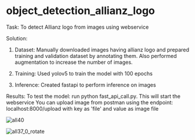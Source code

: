 # object_detection_allianz_logo

Task:
To detect Allianz logo from images using webservice

Solution:
1. Dataset: Manually downloaded images having allianz logo and prepared training and validation dataset by annotating them. Also performed augmentation to increase the number of images.

2. Training: Used yolov5 to train the model with 100 epochs

3. Inference: Created fastapi to perform inference on images

Results:
To test the model: run python fast_api_call.py.
This will start the webservice
You can upload image from postman using the endpoint: localhost:8000/upload with key as 'file' and value as image file

![all40](https://user-images.githubusercontent.com/22715882/183249644-5b01324c-2597-446e-a47c-bf2a4c2287e9.png)

![all37_0_rotate](https://user-images.githubusercontent.com/22715882/183249651-265526c0-675d-4bb8-9583-3c2f921ea58d.jpeg)
